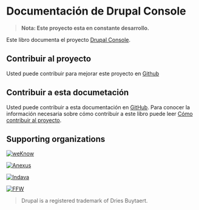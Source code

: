 # Documentación de Drupal Console 

> **Nota: Este proyecto esta en constante desarrollo.**

Este libro documenta el proyecto [Drupal Console](http://drupalconsole.com/).

## Contribuir al proyecto

Usted puede contribuir para mejorar este proyecto en [Github](https://github.com/hechoendrupal/DrupalConsole)

## Contribuir a esta documetación

Usted puede contribuir a esta documentación en [GitHub](https://github.com/hechoendrupal/drupal-console-book).
Para conocer la información necesaria sobre cómo contribuir a este libro puede leer [Cómo contribuir al proyecto](https://github.com/hechoendrupal/drupal-console-book/blob/master/es/contributing/contributing-to-the-book.md).

## Supporting organizations
[![weKnow](https://www.drupal.org/files/weKnow-logo_5.png)](http://weknowinc.com)

[![Anexus](https://www.drupal.org/files/anexus-logo.png)](http://www.anexusit.com/)

[![Indava](https://www.drupal.org/files/indava-logo.png)](http://www.indava.com/)

[![FFW](https://www.drupal.org/files/ffw-logo.png)](https://ffwagency.com)

> Drupal is a registered trademark of Dries Buytaert.
